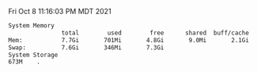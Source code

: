 Fri Oct  8 11:16:03 PM MDT 2021
```bash
System Memory
               total        used        free      shared  buff/cache   available
Mem:           7.7Gi       701Mi       4.8Gi       9.0Mi       2.1Gi       6.7Gi
Swap:          7.6Gi       346Mi       7.3Gi
System Storage
673M	.
```
```bash
